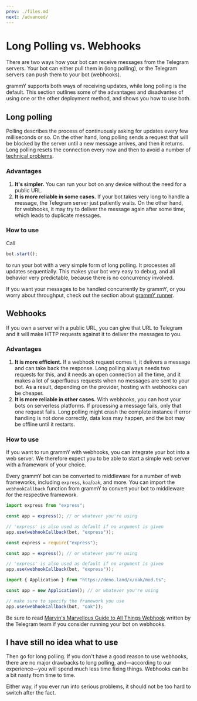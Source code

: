 ```yaml
---
prev: ./files.md
next: /advanced/
---
```


# Long Polling vs. Webhooks

There are two ways how your bot can receive messages from the Telegram servers.
Your bot can either pull them in (long polling), or the Telegram servers can push them to your bot (webhooks).

grammY supports both ways of receiving updates, while long polling is the default.
This section outlines some of the advantages and disadvantes of using one or the other deployment method, and shows you how to use both.

## Long polling

Polling describes the process of continuously asking for updates every few milliseconds or so.
On the other hand, long polling sends a request that will be blocked by the server until a new message arrives, and then it returns.
Long polling resets the connection every now and then to avoid a number of [technical problems](https://tools.ietf.org/id/draft-loreto-http-bidirectional-07.html#timeouts).

### Advantages

1. **It's simpler.**
   You can run your bot on any device without the need for a public URL.
2. **It is more reliable in some cases.**
   If your bot takes very long to handle a message, the Telegram server just patiently waits.
   On the other hand, for webhooks, it may try to deliver the message again after some time, which leads to duplicate messages.

### How to use

Call

```ts
bot.start();
```

to run your bot with a very simple form of long polling.
It processes all updates sequentially.
This makes your bot very easy to debug, and all behavior very predictable, because there is no concurrency involved.

If you want your messages to be handled concurrently by grammY, or you worry about throughput, check out the section about [grammY runner](/plugins/runner.md).

## Webhooks

If you own a server with a public URL, you can give that URL to Telegram and it will make HTTP requests against it to deliver the messages to you.

### Advantages

1. **It is more efficient.**
   If a webhook request comes it, it delivers a message and can take back the response.
   Long polling always needs two requests for this, and it needs an open connection all the time, and it makes a lot of superfluous requests when no messages are sent to your bot. As a result, depending on the provider, hosting with webhooks can be cheaper.
2. **It is more reliable in other cases.**
   With webhooks, you can host your bots on serverless platforms.
   If processing a message fails, only that one request fails.
   Long polling might crash the complete instance if error handling is not done correctly, data loss may happen, and the bot may be offline until it restarts.

### How to use

If you want to run grammY with webhooks, you can integrate your bot into a web server.
We therefore expect you to be able to start a simple web server with a framework of your choice.

Every grammY bot can be converted to middleware for a number of web frameworks, including `express`, `koa`/`oak`, and more.
You can import the `webhookCallback` function from grammY to convert your bot to middleware for the respective framework.

<CodeGroup>
 <CodeGroupItem title="TS">

```ts
import express from "express";

const app = express(); // or whatever you're using

// 'express' is also used as default if no argument is given
app.use(webhookCallback(bot, "express"));
```

 </CodeGroupItem>
 <CodeGroupItem title="JS">

```js
const express = require("express");

const app = express(); // or whatever you're using

// 'express' is also used as default if no argument is given
app.use(webhookCallback(bot, "express"));
```

 </CodeGroupItem>
 <CodeGroupItem title="Deno">

```ts
import { Application } from "https://deno.land/x/oak/mod.ts";

const app = new Application(); // or whatever you're using

// make sure to specify the framework you use
app.use(webhookCallback(bot, "oak"));
```

 </CodeGroupItem>
</CodeGroup>

Be sure to read [Marvin's Marvellous Guide to All Things Webhook](https://core.telegram.org/bots/webhooks) written by the Telegram team if you consider running your bot on webhooks.

## I have still no idea what to use

Then go for long polling.
If you don't have a good reason to use webhooks, there are no major drawbacks to long polling, and—according to our experience—you will spend much less time fixing things.
Webhooks can be a bit nasty from time to time.

Either way, if you ever run into serious problems, it should not be too hard to switch after the fact.
